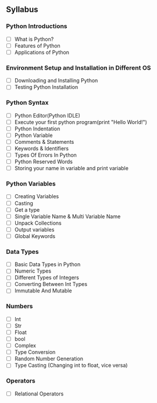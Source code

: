 ## Syllabus

### Python Introductions
- [ ] What is Python?
- [ ] Features of Python
- [ ] Applications of Python

### Environment Setup and Installation in Different OS
- [ ] Downloading and Installing Python
- [ ] Testing Python Installation

### Python Syntax
- [ ] Python Editor(Python IDLE)
- [ ] Execute your first python program(print "Hello World!")
- [ ] Python Indentation
- [ ] Python Variable
- [ ] Comments & Statements
- [ ] Keywords & Identifiers
- [ ] Types Of Errors In Python
- [ ] Python Reserved Words
- [ ] Storing your name in variable and print variable

### Python Variables
- [ ] Creating Variables
- [ ] Casting
- [ ] Get a type
- [ ] Single Variable Name & Multi Variable Name
- [ ] Unpack Collections
- [ ] Output variables
- [ ] Global Keywords

### Data Types
- [ ] Basic Data Types in Python
- [ ] Numeric Types
- [ ] Different Types of Integers
- [ ] Converting Between Int Types
- [ ] Immutable And Mutable

### Numbers
- [ ] Int
- [ ] Str
- [ ] Float
- [ ] bool
- [ ] Complex
- [ ] Type Conversion
- [ ] Random Number Generation
- [ ] Type Casting (Changing int to float, vice versa)

### Operators
- [ ] Relational Operators
